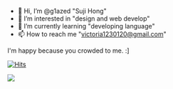 - 👋 Hi, I’m @g1azed "Suji Hong"
- 👀 I’m interested in "design and web develop"
- 🥕 I’m currently learning "developing language"
- 📫 How to reach me "victoria1230120@gmail.com"

I'm happy because you crowded to me. :]

[![Hits](https://hits.seeyoufarm.com/api/count/incr/badge.svg?url=https%3A%2F%2Fgithub.com%2Fg1azed%2Fg1azed&count_bg=%23190A23&title_bg=%23C2A5DB&icon=&icon_color=%23E7E7E7&title=hits&edge_flat=false)](https://hits.seeyoufarm.com)

<img src="https://img.shields.io/badge/HTML5-E34F26?style=flat-square&logo=HTML5&logoColor=white"/></a>
